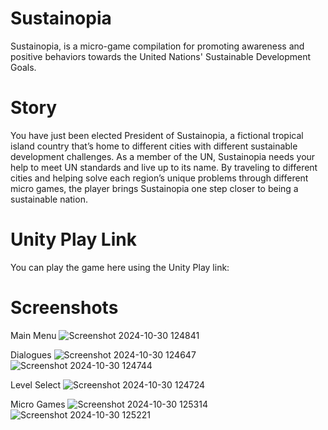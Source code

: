 # Sustainopia
Sustainopia, is a micro-game compilation for promoting awareness and positive behaviors towards the United Nations' Sustainable Development Goals.

# Story
You have just been elected President of Sustainopia, a fictional tropical island country that’s home to different cities with different sustainable development challenges. As a member of the UN, Sustainopia needs your help to meet UN standards and live up to its name. By traveling to different cities and helping solve each region’s unique problems through different micro games, the player brings Sustainopia one step closer to being a sustainable nation. 

# Unity Play Link
You can play the game here using the Unity Play link: 

# Screenshots
Main Menu
![Screenshot 2024-10-30 124841](https://github.com/user-attachments/assets/9d8ed1db-b154-4c2e-9410-60a979945bf1)

Dialogues
![Screenshot 2024-10-30 124647](https://github.com/user-attachments/assets/b55ac04e-f298-48cd-9239-e0b862cfed8a)
![Screenshot 2024-10-30 124744](https://github.com/user-attachments/assets/9ae9f72f-4835-47c6-b3dd-cc235477eebf)

Level Select
![Screenshot 2024-10-30 124724](https://github.com/user-attachments/assets/154918d7-4b7a-4cf1-ad14-ce0ebb16f41c)

Micro Games
![Screenshot 2024-10-30 125314](https://github.com/user-attachments/assets/ef1b8bc3-fe02-4876-9a32-a572e852f53b)
![Screenshot 2024-10-30 125221](https://github.com/user-attachments/assets/6265a54c-14b2-4389-bee1-b5c256682e21)
